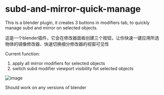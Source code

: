 # subd-and-mirror-quick-manage
This is a blender plugin, it creates 3 buttons in modifiers tab, to quickly manage subd and mirror on selected objects.

这是一个blender插件，它会在修改器面板创建三个按钮，让你快速一键应用所选物体的镜像修改器、快速切换细分修改器的视窗可见性

Current function:
1. apply all mirror modifiers for selected objects
2. switch subd modifier viewport visibility fot selected objects

![image](https://github.com/RolandVyens/subd-and-mirror-quick-manage/assets/30930721/e8a7c5bb-9f1a-4c63-a5ec-16e61c6a6791)

Should work on any versions of blender
